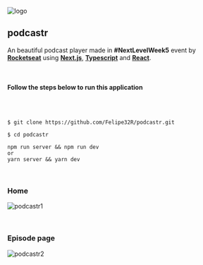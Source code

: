 ![logo](G:\nlw\NLW5\podcastr\public\logo.svg)

## podcastr

An beautiful podcast player made in **#NextLevelWeek5** event by [**Rocketseat**](https://rocketseat.com.br/) using  [**Next.js**](https://nextjs.org/), [**Typescript**](https://www.typescriptlang.org/) and [**React**](https://reactjs.org/).

<br>

#### Follow the steps below to run this application

<br>

```

$ git clone https://github.com/Felipe32R/podcastr.git  

$ cd podcastr

npm run server && npm run dev 
or 
yarn server && yarn dev
```

<br>

### Home

![podcastr1](https://user-images.githubusercontent.com/73653212/119158693-df24f280-ba2c-11eb-8dc1-74249c330b77.gif)

<br>

### Episode page

![podcastr2](https://user-images.githubusercontent.com/73653212/119158705-e21fe300-ba2c-11eb-90c5-05d324c1f0e5.gif)

